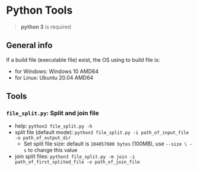 # Python Tools

> **python 3** is required

## General info

If a build file (executable file) exist, the OS using to build file is:
* for Windows: Windows 10 AMD64
* for Linux: Ubuntu 20.04 AMD64

## Tools

### `file_split.py`: Split and join file

* help: `python3 file_split.py -h`
* split file (default mode): `python3 file_split.py -i path_of_input_file -o path_of_output_dir`
    * Set split file size: default is `104857600 bytes` (100MB), use `--size \ -s` to change this value
* join split files: `python3 file_split.py -m join -i path_of_first_splited_file -o path_of_join_file`  